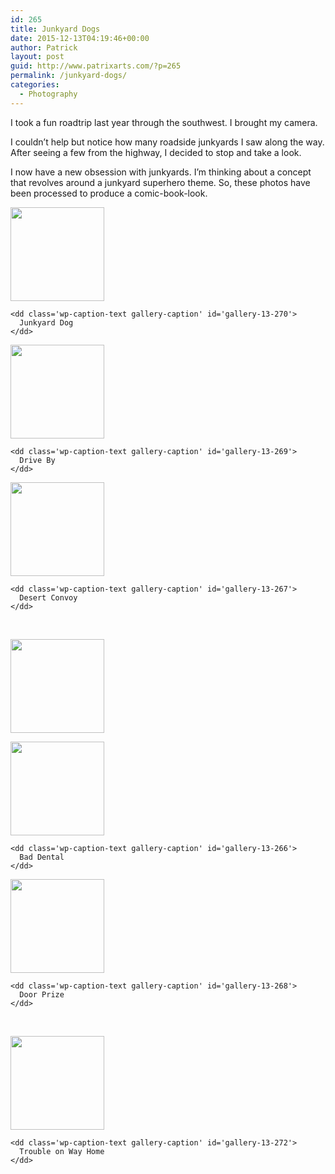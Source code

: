 ```yaml
---
id: 265
title: Junkyard Dogs
date: 2015-12-13T04:19:46+00:00
author: Patrick
layout: post
guid: http://www.patrixarts.com/?p=265
permalink: /junkyard-dogs/
categories:
  - Photography
---
```

I took a fun roadtrip last year through the southwest. I brought my camera.

I couldn&#8217;t help but notice how many roadside junkyards I saw along the way. After seeing a few from the highway, I decided to stop and take a look.

I now have a new obsession with junkyards. I&#8217;m thinking about a concept that revolves around a junkyard superhero theme. So, these photos have been processed to produce a comic-book-look.

<div id='gallery-13' class='gallery galleryid-265 gallery-columns-3 gallery-size-thumbnail'>
  <dl class='gallery-item'>
    <dt class='gallery-icon landscape'>
      <a href='http://www.patrixarts.com/wp-content/uploads/2015/12/Junkyard-dog.jpg'><img width="150" height="150" src="http://www.patrixarts.com/wp-content/uploads/2015/12/Junkyard-dog-150x150.jpg" class="attachment-thumbnail size-thumbnail" alt="" aria-describedby="gallery-13-270" srcset="http://www.patrixarts.com/wp-content/uploads/2015/12/Junkyard-dog-150x150.jpg 150w, http://www.patrixarts.com/wp-content/uploads/2015/12/Junkyard-dog-180x180.jpg 180w, http://www.patrixarts.com/wp-content/uploads/2015/12/Junkyard-dog-300x300.jpg 300w" sizes="(max-width: 150px) 100vw, 150px" /></a>
    </dt>
    
    <dd class='wp-caption-text gallery-caption' id='gallery-13-270'>
      Junkyard Dog
    </dd>
  </dl>
  
  <dl class='gallery-item'>
    <dt class='gallery-icon landscape'>
      <a href='http://www.patrixarts.com/wp-content/uploads/2015/12/Drive-by-C.jpg'><img width="150" height="150" src="http://www.patrixarts.com/wp-content/uploads/2015/12/Drive-by-C-150x150.jpg" class="attachment-thumbnail size-thumbnail" alt="" aria-describedby="gallery-13-269" srcset="http://www.patrixarts.com/wp-content/uploads/2015/12/Drive-by-C-150x150.jpg 150w, http://www.patrixarts.com/wp-content/uploads/2015/12/Drive-by-C-180x180.jpg 180w, http://www.patrixarts.com/wp-content/uploads/2015/12/Drive-by-C-300x300.jpg 300w" sizes="(max-width: 150px) 100vw, 150px" /></a>
    </dt>
    
    <dd class='wp-caption-text gallery-caption' id='gallery-13-269'>
      Drive By
    </dd>
  </dl>
  
  <dl class='gallery-item'>
    <dt class='gallery-icon portrait'>
      <a href='http://www.patrixarts.com/wp-content/uploads/2015/12/Desert-Convoy-C.jpg'><img width="150" height="150" src="http://www.patrixarts.com/wp-content/uploads/2015/12/Desert-Convoy-C-150x150.jpg" class="attachment-thumbnail size-thumbnail" alt="" aria-describedby="gallery-13-267" srcset="http://www.patrixarts.com/wp-content/uploads/2015/12/Desert-Convoy-C-150x150.jpg 150w, http://www.patrixarts.com/wp-content/uploads/2015/12/Desert-Convoy-C-180x180.jpg 180w, http://www.patrixarts.com/wp-content/uploads/2015/12/Desert-Convoy-C-300x300.jpg 300w" sizes="(max-width: 150px) 100vw, 150px" /></a>
    </dt>
    
    <dd class='wp-caption-text gallery-caption' id='gallery-13-267'>
      Desert Convoy
    </dd>
  </dl>
  
  <br style="clear: both" />
  
  <dl class='gallery-item'>
    <dt class='gallery-icon landscape'>
      <a href='http://www.patrixarts.com/wp-content/uploads/2015/12/Too-much-junk-in-trunk-C.jpg'><img width="150" height="150" src="http://www.patrixarts.com/wp-content/uploads/2015/12/Too-much-junk-in-trunk-C-150x150.jpg" class="attachment-thumbnail size-thumbnail" alt="" srcset="http://www.patrixarts.com/wp-content/uploads/2015/12/Too-much-junk-in-trunk-C-150x150.jpg 150w, http://www.patrixarts.com/wp-content/uploads/2015/12/Too-much-junk-in-trunk-C-180x180.jpg 180w, http://www.patrixarts.com/wp-content/uploads/2015/12/Too-much-junk-in-trunk-C-300x300.jpg 300w" sizes="(max-width: 150px) 100vw, 150px" /></a>
    </dt>
  </dl>
  
  <dl class='gallery-item'>
    <dt class='gallery-icon landscape'>
      <a href='http://www.patrixarts.com/wp-content/uploads/2015/12/Bad-dental-work-C.jpg'><img width="150" height="150" src="http://www.patrixarts.com/wp-content/uploads/2015/12/Bad-dental-work-C-150x150.jpg" class="attachment-thumbnail size-thumbnail" alt="" aria-describedby="gallery-13-266" srcset="http://www.patrixarts.com/wp-content/uploads/2015/12/Bad-dental-work-C-150x150.jpg 150w, http://www.patrixarts.com/wp-content/uploads/2015/12/Bad-dental-work-C-180x180.jpg 180w, http://www.patrixarts.com/wp-content/uploads/2015/12/Bad-dental-work-C-300x300.jpg 300w" sizes="(max-width: 150px) 100vw, 150px" /></a>
    </dt>
    
    <dd class='wp-caption-text gallery-caption' id='gallery-13-266'>
      Bad Dental
    </dd>
  </dl>
  
  <dl class='gallery-item'>
    <dt class='gallery-icon portrait'>
      <a href='http://www.patrixarts.com/wp-content/uploads/2015/12/Door-Prize-C.jpg'><img width="150" height="150" src="http://www.patrixarts.com/wp-content/uploads/2015/12/Door-Prize-C-150x150.jpg" class="attachment-thumbnail size-thumbnail" alt="" aria-describedby="gallery-13-268" srcset="http://www.patrixarts.com/wp-content/uploads/2015/12/Door-Prize-C-150x150.jpg 150w, http://www.patrixarts.com/wp-content/uploads/2015/12/Door-Prize-C-180x180.jpg 180w, http://www.patrixarts.com/wp-content/uploads/2015/12/Door-Prize-C-300x300.jpg 300w" sizes="(max-width: 150px) 100vw, 150px" /></a>
    </dt>
    
    <dd class='wp-caption-text gallery-caption' id='gallery-13-268'>
      Door Prize
    </dd>
  </dl>
  
  <br style="clear: both" />
  
  <dl class='gallery-item'>
    <dt class='gallery-icon landscape'>
      <a href='http://www.patrixarts.com/wp-content/uploads/2015/12/Trouble-on-way-home-C.jpg'><img width="150" height="150" src="http://www.patrixarts.com/wp-content/uploads/2015/12/Trouble-on-way-home-C-150x150.jpg" class="attachment-thumbnail size-thumbnail" alt="" aria-describedby="gallery-13-272" srcset="http://www.patrixarts.com/wp-content/uploads/2015/12/Trouble-on-way-home-C-150x150.jpg 150w, http://www.patrixarts.com/wp-content/uploads/2015/12/Trouble-on-way-home-C-180x180.jpg 180w, http://www.patrixarts.com/wp-content/uploads/2015/12/Trouble-on-way-home-C-300x300.jpg 300w" sizes="(max-width: 150px) 100vw, 150px" /></a>
    </dt>
    
    <dd class='wp-caption-text gallery-caption' id='gallery-13-272'>
      Trouble on Way Home
    </dd>
  </dl>
  
  <br style='clear: both' />
</div>